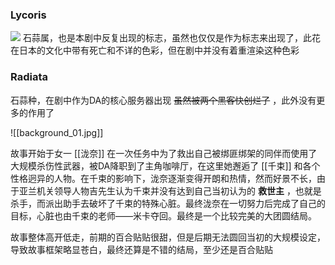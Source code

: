 ### Lycoris
![](https://cdn.jsdelivr.net/gh/SteinsHead/ImageBed/img/2022/background_01.jpg)
石蒜属，也是本剧中反复出现的标志，虽然也仅仅是作为标志来出现了，此花在日本的文化中带有死亡和不详的色彩，但在剧中并没有着重渲染这种色彩

### Radiata
石蒜种，在剧中作为DA的核心服务器出现 ~~虽然被两个黑客快创烂了~~ ，此外没有更多的作用了

![[background_01.jpg]]

故事开始于女一 [[泷奈]] 在一次任务中为了救出自己被绑匪绑架的同伴而使用了大规模杀伤性武器，被DA降职到了主角咖啡厅，在这里她邂逅了 [[千束]] 和各个性格迥异的人物。在千束的影响下，泷奈逐渐变得开朗和热情，然而好景不长，由于亚兰机关领导人物吉先生认为千束并没有达到自己当初认为的 **救世主** ，也就是杀手，而派出助手去破坏了千束的特殊心脏。最终泷奈在一切努力后完成了自己的目标，心脏也由千束的老师——米卡夺回。最终是一个比较完美的大团圆结局。

故事整体高开低走，前期的百合贴贴很甜，但是后期无法圆回当初的大规模设定，导致故事框架略显苍白，最终还算是不错的结局，至少还是百合贴贴